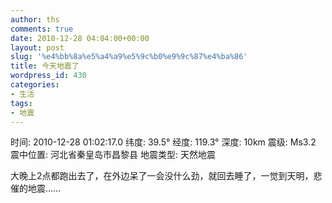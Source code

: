 ```yaml
---
author: ths
comments: true
date: 2010-12-28 04:04:00+00:00
layout: post
slug: '%e4%bb%8a%e5%a4%a9%e5%9c%b0%e9%9c%87%e4%ba%86'
title: 今天地震了
wordpress_id: 430
categories:
- 生活
tags:
- 地震
---
```


时间: 2010-12-28 01:02:17.0 纬度: 39.5° 经度: 119.3° 深度: 10km 震级: Ms3.2 震中位置: 河北省秦皇岛市昌黎县 地震类型: 天然地震





大晚上2点都跑出去了，在外边呆了一会没什么劲，就回去睡了，一觉到天明，悲催的地震……



